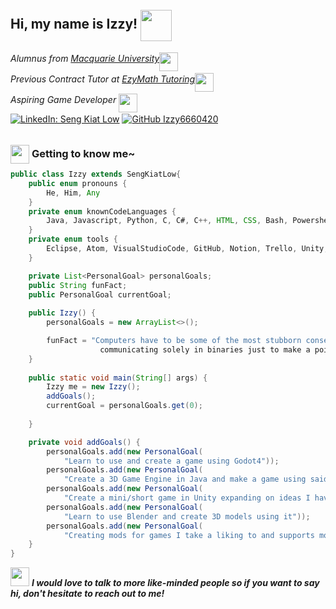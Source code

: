 <h2> Hi, my name is Izzy!  <img src="https://media.giphy.com/media/JmPabUqU22FAbQYkzN/giphy.gif" width="50" style="position:relative; top:20px"></h2>

<p><em>Alumnus from <a href="https://www.mq.edu.au/">Macquarie University</a><img src="https://media.giphy.com/media/ZZl4CQE3XJY4G3RmmM/giphy.gif" width="30" style="position:relative; top:15px"></br> Previous Contract Tutor at <a href="https://www.ezymathtutoring.com.au">EzyMath Tutoring</a><img src="https://media.giphy.com/media/Plb36NP1B7qU8b0gQQ/giphy.gif" width="30" style="position:relative; top:15px"></br> Aspiring Game Developer <img src="https://media.tenor.com/mdZZqg2oFMEAAAAi/hades-hades-the-game.gif" width="30" style="position:relative; top:15px"></em></p>

[![LinkedIn: Seng Kiat Low](https://img.shields.io/badge/-SengKiatLow-blue?style=flat-squared&logo=LinkedIn&logoColor=white&link=https://www.linkedin.com/in/seng-kiat-low-708680193/)](https://www.linkedin.com/in/seng-kiat-low-708680193/)
[![GitHub Izzy6660420](https://img.shields.io/github/followers/Izzy6660420?label=follow&style=social)](https://github.com/Izzy6660420)

### <img src="https://media.giphy.com/media/1vZcgZJaScppMmVBSM/giphy.gif" width="30" style="position:relative; top:10px"> **Getting to know me~** 

``` java
public class Izzy extends SengKiatLow{
    public enum pronouns {
        He, Him, Any
    }
    private enum knownCodeLanguages {
        Java, Javascript, Python, C, C#, C++, HTML, CSS, Bash, Powershell
    }
    private enum tools {
        Eclipse, Atom, VisualStudioCode, GitHub, Notion, Trello, Unity, UE4
    }

    private List<PersonalGoal> personalGoals;
    public String funFact;
    public PersonalGoal currentGoal;
    
    public Izzy() {
        personalGoals = new ArrayList<>();

        funFact = "Computers have to be some of the most stubborn conservatives ever, 
                    communicating solely in binaries just to make a point? Are you kidding me?";
    }
    
    public static void main(String[] args) {
        Izzy me = new Izzy();
        addGoals();
        currentGoal = personalGoals.get(0);
    
    }

    private void addGoals() {
        personalGoals.add(new PersonalGoal(
            "Learn to use and create a game using Godot4"));
        personalGoals.add(new PersonalGoal(
            "Create a 3D Game Engine in Java and make a game using said engine"));
        personalGoals.add(new PersonalGoal(
            "Create a mini/short game in Unity expanding on ideas I have"));
        personalGoals.add(new PersonalGoal(
            "Learn to use Blender and create 3D models using it"));
        personalGoals.add(new PersonalGoal(
            "Creating mods for games I take a liking to and supports modding"));
    }
}
```

<img src="https://media.giphy.com/media/AUD3gRIcKHci7O0f2n/giphy.gif" width="30"> <em><b>I would love to talk to more like-minded people so if you want to say hi, don't hesitate to reach out to me!</b></em>
